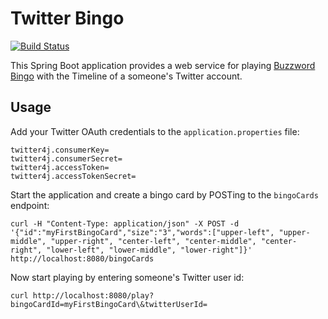 # Twitter Bingo
[![Build Status](https://travis-ci.org/sonata82/twitter-bingo.svg?branch=master)](https://travis-ci.org/sonata82/twitter-bingo)

This Spring Boot application provides a web service for playing [Buzzword Bingo](https://en.wikipedia.org/wiki/Buzzword_bingo) with the Timeline of a someone's Twitter account.

## Usage
Add your Twitter OAuth credentials to the `application.properties` file:

    twitter4j.consumerKey=
    twitter4j.consumerSecret=
    twitter4j.accessToken=
    twitter4j.accessTokenSecret=

Start the application and create a bingo card by POSTing to the `bingoCards` endpoint:

    curl -H "Content-Type: application/json" -X POST -d '{"id":"myFirstBingoCard","size":"3","words":["upper-left", "upper-middle", "upper-right", "center-left", "center-middle", "center-right", "lower-left", "lower-middle", "lower-right"]}' http://localhost:8080/bingoCards

Now start playing by entering someone's Twitter user id:

    curl http://localhost:8080/play?bingoCardId=myFirstBingoCard\&twitterUserId= 
